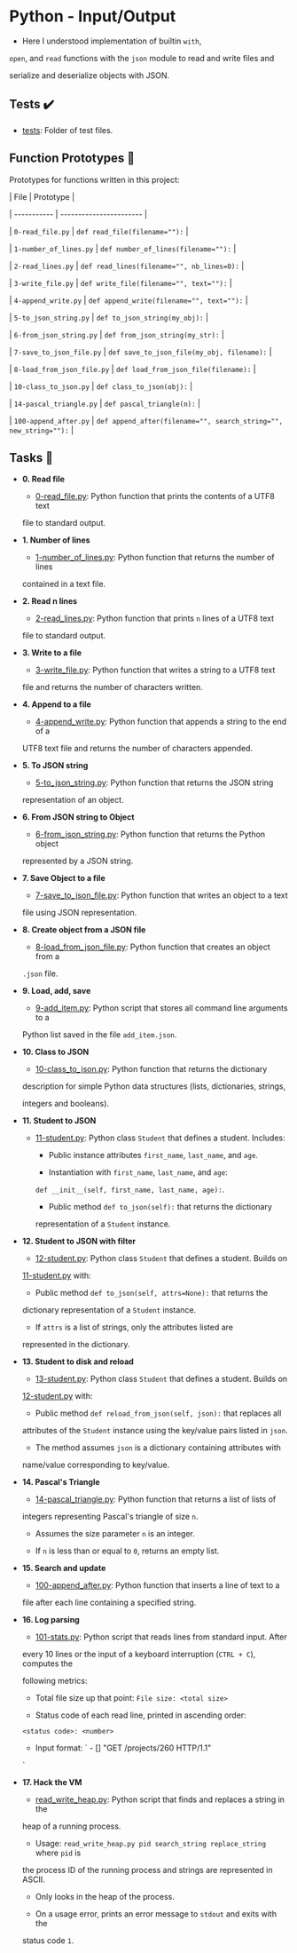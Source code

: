 # Python - Input/Output

- Here I understood implementation of builtin `with`,

`open`, and `read` functions with the `json` module to read and write files and

serialize and deserialize objects with JSON.

## Tests :heavy_check_mark:

* [tests](./tests): Folder of test files. 

## Function Prototypes :floppy_disk:

Prototypes for functions written in this project:

| File        | Prototype               |

| ----------- | ----------------------- |

| `0-read_file.py` | `def read_file(filename=""):` |

| `1-number_of_lines.py` | `def number_of_lines(filename=""):` |

| `2-read_lines.py` | `def read_lines(filename="", nb_lines=0):` |

| `3-write_file.py` | `def write_file(filename="", text=""):` |

| `4-append_write.py` | `def append_write(filename="", text=""):` |

| `5-to_json_string.py` | `def to_json_string(my_obj):` |

| `6-from_json_string.py` | `def from_json_string(my_str):` |

| `7-save_to_json_file.py` | `def save_to_json_file(my_obj, filename):` |

| `8-load_from_json_file.py` | `def load_from_json_file(filename):` |

| `10-class_to_json.py` | `def class_to_json(obj):` |

| `14-pascal_triangle.py` | `def pascal_triangle(n):` |

| `100-append_after.py` | `def append_after(filename="", search_string="", new_string=""):` |

## Tasks :page_with_curl:

* **0. Read file**

  * [0-read_file.py](./0-read_file.py): Python function that prints the contents of a UTF8 text

  file to standard output.

* **1. Number of lines**

  * [1-number_of_lines.py](./1-number_of_lines.py): Python function that returns the number of lines

  contained in a text file.

* **2. Read n lines**

  * [2-read_lines.py](./2-read_lines.py): Python function that prints `n` lines of a UTF8 text

  file to standard output.

* **3. Write to a file**

  * [3-write_file.py](./3-write_file.py): Python function that writes a string to a UTF8 text

  file and returns the number of characters written.

* **4. Append to a file**

  * [4-append_write.py](./4-append_write.py): Python function that appends a string to the end of a

  UTF8 text file and returns the number of characters appended.

* **5. To JSON string**

  * [5-to_json_string.py](./5-to_json_string.py): Python function that returns the JSON string

  representation of an object.

* **6. From JSON string to Object**

  * [6-from_json_string.py](./6-from_json_string.py): Python function that returns the Python object

  represented by a JSON string.

* **7. Save Object to a file**

  * [7-save_to_json_file.py](./7-save_to_json_file.py): Python function that writes an object to a text

  file using JSON representation.

* **8. Create object from a JSON file**

  * [8-load_from_json_file.py](./8-load_from_json_file.py): Python function that creates an object from a

  `.json` file.

* **9. Load, add, save**

  * [9-add_item.py](./9-add_item.py): Python script that stores all command line arguments to a

  Python list saved in the file `add_item.json`.

* **10. Class to JSON**

  * [10-class_to_json.py](./10-class_to_json.py): Python function that returns the dictionary

  description for simple Python data structures (lists, dictionaries, strings,

  integers and booleans).

* **11. Student to JSON**

  * [11-student.py](./11-student.py): Python class `Student` that defines a student. Includes:

    * Public instance attributes `first_name`, `last_name`, and `age`.

    * Instantiation with `first_name`, `last_name`, and `age`:

    `def __init__(self, first_name, last_name, age):`.

    * Public method `def to_json(self):` that returns the dictionary

    representation of a `Student` instance.

* **12. Student to JSON with filter**

  * [12-student.py](./12-student.py): Python class `Student` that defines a student. Builds on

  [11-student.py](./11-student.py) with:

    * Public method `def to_json(self, attrs=None):` that returns the

    dictionary representation of a `Student` instance.

    * If `attrs` is a list of strings, only the attributes listed are

    represented in the dictionary.

* **13. Student to disk and reload**

  * [13-student.py](./13-student.py): Python class `Student` that defines a student. Builds on

  [12-student.py](./12-student.py) with:

    * Public method `def reload_from_json(self, json):` that replaces all

    attributes of the `Student` instance using the key/value pairs listed in `json`.

    * The method assumes `json` is a dictionary containing attributes with

    name/value corresponding to key/value.

* **14. Pascal's Triangle**

  * [14-pascal_triangle.py](./14-pascal_triangle.py): Python function that returns a list of lists of

  integers representing Pascal's triangle of size `n`.

  * Assumes the size parameter `n` is an integer.

  * If `n` is less than or equal to `0`, returns an empty list.

* **15. Search and update**

  * [100-append_after.py](./100-append_after.py): Python function that inserts a line of text to a

  file after each line containing a specified string.

* **16. Log parsing**

  * [101-stats.py](./101-stats.py): Python script that reads lines from standard input. After

  every 10 lines or the input of a keyboard interruption (`CTRL + C`), computes the

  following metrics:

    * Total file size up that point: `File size: <total size>`

    * Status code of each read line, printed in ascending order:

    `<status code>: <number>`

  * Input format: `<IP Address> - [<date>] "GET /projects/260 HTTP/1.1"

  <status code> <file size>`

* **17. Hack the VM**

  * [read_write_heap.py](./read_write_heap.py): Python script that finds and replaces a string in the

  heap of a running process.

  * Usage: `read_write_heap.py pid search_string replace_string` where `pid` is

  the process ID of the running process and strings are represented in ASCII.

  * Only looks in the heap of the process.

  * On a usage error, prints an error message to `stdout` and exits with the

  status code `1`.
